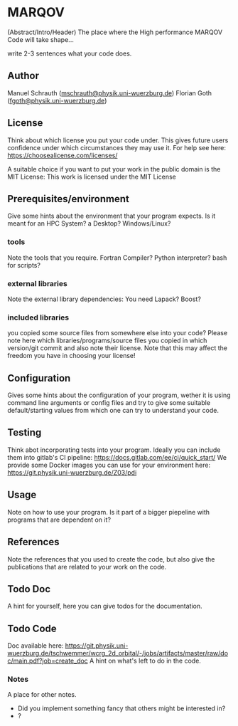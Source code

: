 # MARQOV
(Abstract/Intro/Header)
The place where the High performance MARQOV Code will take shape...

write 2-3 sentences what your code does. 

## Author
Manuel Schrauth (mschrauth@physik.uni-wuerzburg.de)
Florian Goth (fgoth@physik.uni-wuerzburg.de)

## License
Think about which license you put your code under.
This gives future users confidence under which circumstances they may use it.
For help see here:
https://choosealicense.com/licenses/

A suitable choice if you want to put your work in the public domain is the MIT License:
This work is licensed under the 
MIT License

## Prerequisites/environment
Give some hints about the environment that your program expects.
Is it meant for an HPC System? a Desktop? Windows/Linux?

### tools
Note the tools that you require. 
Fortran Compiler? Python interpreter? bash for scripts?

### external libraries
Note the external library dependencies:
You need Lapack? Boost? 

### included libraries
you copied some source files from somewhere else into your code?
Please note here which libraries/programs/source files you copied
in which version/git commit and also note their license.
Note that this may affect the freedom you have in choosing your license!

## Configuration
Gives some hints about the configuration of your program,
wether it is using command line arguments or config files
and try to give some suitable default/starting values from
which one can try to understand your code.

## Testing
Think abot incorporating tests into your program.
Ideally you can include them into gitlab's CI pipeline: https://docs.gitlab.com/ee/ci/quick_start/
We provide some Docker images you can use for your environment here: https://git.physik.uni-wuerzburg.de/Z03/pdi

## Usage
Note on how to use your program. Is it part of a bigger piepeline with programs that are dependent on it?

## References
Note the references that you used to create the code,
but also give the publications that are related to your work on the code.

## Todo Doc #
A hint for yourself, here you can give todos for the documentation.

## Todo Code #
Doc available here: https://git.physik.uni-wuerzburg.de/tschwemmer/wcrg_2d_orbital/-/jobs/artifacts/master/raw/doc/main.pdf?job=create_doc
A hint on what's left to do in the code.

### Notes
A place for other notes.
- Did you implement something fancy that others might be interested in?
- ?
